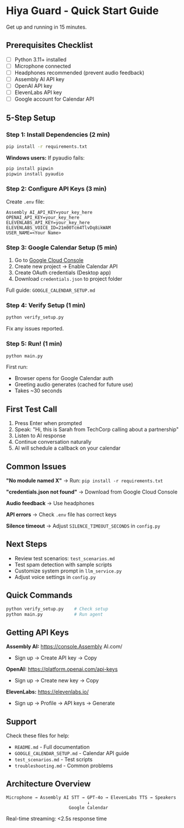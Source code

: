 # Hiya Guard - Quick Start Guide

Get up and running in 15 minutes.

## Prerequisites Checklist

- [ ] Python 3.11+ installed
- [ ] Microphone connected
- [ ] Headphones recommended (prevent audio feedback)
- [ ] Assembly AI API key
- [ ] OpenAI API key
- [ ] ElevenLabs API key
- [ ] Google account for Calendar API

## 5-Step Setup

### Step 1: Install Dependencies (2 min)

```bash
pip install -r requirements.txt
```

**Windows users:** If pyaudio fails:
```bash
pip install pipwin
pipwin install pyaudio
```

### Step 2: Configure API Keys (3 min)

Create `.env` file:
```
Assembly AI_API_KEY=your_key_here
OPENAI_API_KEY=your_key_here
ELEVENLABS_API_KEY=your_key_here
ELEVENLABS_VOICE_ID=21m00Tcm4TlvDq8ikWAM
USER_NAME=<Your Name>
```

### Step 3: Google Calendar Setup (5 min)

1. Go to [Google Cloud Console](https://console.cloud.google.com/)
2. Create new project → Enable Calendar API
3. Create OAuth credentials (Desktop app)
4. Download `credentials.json` to project folder

Full guide: `GOOGLE_CALENDAR_SETUP.md`

### Step 4: Verify Setup (1 min)

```bash
python verify_setup.py
```

Fix any issues reported.

### Step 5: Run! (1 min)

```bash
python main.py
```

First run:
- Browser opens for Google Calendar auth
- Greeting audio generates (cached for future use)
- Takes ~30 seconds

## First Test Call

1. Press Enter when prompted
2. Speak: "Hi, this is Sarah from TechCorp calling about a partnership"
3. Listen to AI response
4. Continue conversation naturally
5. AI will schedule a callback on your calendar

## Common Issues

**"No module named X"**
→ Run: `pip install -r requirements.txt`

**"credentials.json not found"**
→ Download from Google Cloud Console

**Audio feedback**
→ Use headphones

**API errors**
→ Check `.env` file has correct keys

**Silence timeout**
→ Adjust `SILENCE_TIMEOUT_SECONDS` in `config.py`

## Next Steps

- Review test scenarios: `test_scenarios.md`
- Test spam detection with sample scripts
- Customize system prompt in `llm_service.py`
- Adjust voice settings in `config.py`

## Quick Commands

```bash
python verify_setup.py    # Check setup
python main.py            # Run agent
```

## Getting API Keys

**Assembly AI:** https://console.Assembly AI.com/
- Sign up → Create API key → Copy

**OpenAI:** https://platform.openai.com/api-keys
- Sign up → Create new key → Copy

**ElevenLabs:** https://elevenlabs.io/
- Sign up → Profile → API keys → Generate

## Support

Check these files for help:
- `README.md` - Full documentation
- `GOOGLE_CALENDAR_SETUP.md` - Calendar API guide
- `test_scenarios.md` - Test scripts
- `troubleshooting.md` - Common problems

## Architecture Overview

```
Microphone → Assembly AI STT → GPT-4o → ElevenLabs TTS → Speakers
                               ↓
                        Google Calendar
```

Real-time streaming: <2.5s response time

